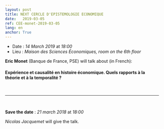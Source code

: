 ```yaml
---
layout: post
title: NEXT CERCLE D'EPISTEMOLOGIE ECONOMIQUE
date:   2019-03-05
ref: CEE-monet-2019-03-05
lang: en
anchor: True
---
```


* Date : *14 March 2019* at *18:00*
* Lieu : *Maison des Sciences Économiques, room on the 6th floor*

**Eric Monet** (Banque de France, PSE) will talk about (in French):

#### **Expérience et causalité en histoire économique. Quels rapports à la théorie et à la temporalité ?**


<!--more-->

<br>
<hr />
<br>

**Save the date** : *21 march 2018* at *18:00*

*Nicolas Jacquemet* will give the talk.

